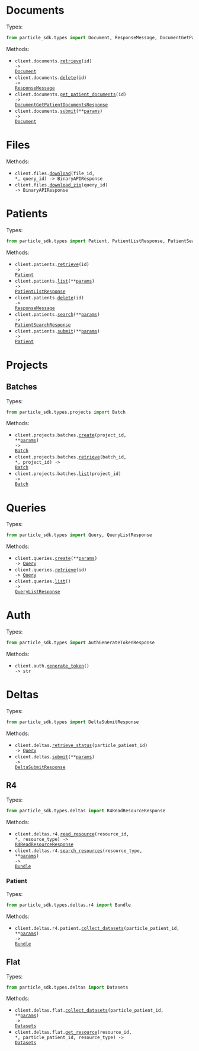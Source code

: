 # Documents

Types:

```python
from particle_sdk.types import Document, ResponseMessage, DocumentGetPatientDocumentsResponse
```

Methods:

- <code title="get /api/v1/documents/{id}">client.documents.<a href="./src/particle_sdk/resources/documents.py">retrieve</a>(id) -> <a href="./src/particle_sdk/types/document.py">Document</a></code>
- <code title="delete /api/v1/documents/{id}">client.documents.<a href="./src/particle_sdk/resources/documents.py">delete</a>(id) -> <a href="./src/particle_sdk/types/response_message.py">ResponseMessage</a></code>
- <code title="get /api/v1/documents/patient/{id}">client.documents.<a href="./src/particle_sdk/resources/documents.py">get_patient_documents</a>(id) -> <a href="./src/particle_sdk/types/document_get_patient_documents_response.py">DocumentGetPatientDocumentsResponse</a></code>
- <code title="post /api/v1/documents">client.documents.<a href="./src/particle_sdk/resources/documents.py">submit</a>(\*\*<a href="src/particle_sdk/types/document_submit_params.py">params</a>) -> <a href="./src/particle_sdk/types/document.py">Document</a></code>

# Files

Methods:

- <code title="get /api/v1/files/{query_id}/{file_id}">client.files.<a href="./src/particle_sdk/resources/files.py">download</a>(file_id, \*, query_id) -> BinaryAPIResponse</code>
- <code title="get /api/v1/files/{query_id}/zip">client.files.<a href="./src/particle_sdk/resources/files.py">download_zip</a>(query_id) -> BinaryAPIResponse</code>

# Patients

Types:

```python
from particle_sdk.types import Patient, PatientListResponse, PatientSearchResponse
```

Methods:

- <code title="get /api/v1/patients/{id}">client.patients.<a href="./src/particle_sdk/resources/patients.py">retrieve</a>(id) -> <a href="./src/particle_sdk/types/patient.py">Patient</a></code>
- <code title="get /api/v1/patients">client.patients.<a href="./src/particle_sdk/resources/patients.py">list</a>(\*\*<a href="src/particle_sdk/types/patient_list_params.py">params</a>) -> <a href="./src/particle_sdk/types/patient_list_response.py">PatientListResponse</a></code>
- <code title="delete /api/v1/patients/{id}">client.patients.<a href="./src/particle_sdk/resources/patients.py">delete</a>(id) -> <a href="./src/particle_sdk/types/response_message.py">ResponseMessage</a></code>
- <code title="post /api/v1/patients/search">client.patients.<a href="./src/particle_sdk/resources/patients.py">search</a>(\*\*<a href="src/particle_sdk/types/patient_search_params.py">params</a>) -> <a href="./src/particle_sdk/types/patient_search_response.py">PatientSearchResponse</a></code>
- <code title="post /api/v1/patients">client.patients.<a href="./src/particle_sdk/resources/patients.py">submit</a>(\*\*<a href="src/particle_sdk/types/patient_submit_params.py">params</a>) -> <a href="./src/particle_sdk/types/patient.py">Patient</a></code>

# Projects

## Batches

Types:

```python
from particle_sdk.types.projects import Batch
```

Methods:

- <code title="post /api/v1/projects/{project_id}/batches">client.projects.batches.<a href="./src/particle_sdk/resources/projects/batches.py">create</a>(project_id, \*\*<a href="src/particle_sdk/types/projects/batch_create_params.py">params</a>) -> <a href="./src/particle_sdk/types/projects/batch.py">Batch</a></code>
- <code title="get /api/v1/projects/{project_id}/batches/{batch_id}">client.projects.batches.<a href="./src/particle_sdk/resources/projects/batches.py">retrieve</a>(batch_id, \*, project_id) -> <a href="./src/particle_sdk/types/projects/batch.py">Batch</a></code>
- <code title="get /api/v1/projects/{project_id}/batches">client.projects.batches.<a href="./src/particle_sdk/resources/projects/batches.py">list</a>(project_id) -> <a href="./src/particle_sdk/types/projects/batch.py">Batch</a></code>

# Queries

Types:

```python
from particle_sdk.types import Query, QueryListResponse
```

Methods:

- <code title="post /api/v1/queries">client.queries.<a href="./src/particle_sdk/resources/queries.py">create</a>(\*\*<a href="src/particle_sdk/types/query_create_params.py">params</a>) -> <a href="./src/particle_sdk/types/query.py">Query</a></code>
- <code title="get /api/v1/queries/{id}">client.queries.<a href="./src/particle_sdk/resources/queries.py">retrieve</a>(id) -> <a href="./src/particle_sdk/types/query.py">Query</a></code>
- <code title="get /api/v1/queries/">client.queries.<a href="./src/particle_sdk/resources/queries.py">list</a>() -> <a href="./src/particle_sdk/types/query_list_response.py">QueryListResponse</a></code>

# Auth

Types:

```python
from particle_sdk.types import AuthGenerateTokenResponse
```

Methods:

- <code title="get /auth">client.auth.<a href="./src/particle_sdk/resources/auth.py">generate_token</a>() -> str</code>

# Deltas

Types:

```python
from particle_sdk.types import DeltaSubmitResponse
```

Methods:

- <code title="get /deltas/{particle_patient_id}">client.deltas.<a href="./src/particle_sdk/resources/deltas/deltas.py">retrieve_status</a>(particle_patient_id) -> <a href="./src/particle_sdk/types/query.py">Query</a></code>
- <code title="post /deltas">client.deltas.<a href="./src/particle_sdk/resources/deltas/deltas.py">submit</a>(\*\*<a href="src/particle_sdk/types/delta_submit_params.py">params</a>) -> <a href="./src/particle_sdk/types/delta_submit_response.py">DeltaSubmitResponse</a></code>

## R4

Types:

```python
from particle_sdk.types.deltas import R4ReadResourceResponse
```

Methods:

- <code title="get /deltas/R4/{resource_type}/{resource_id}">client.deltas.r4.<a href="./src/particle_sdk/resources/deltas/r4/r4.py">read_resource</a>(resource_id, \*, resource_type) -> <a href="./src/particle_sdk/types/deltas/r4_read_resource_response.py">R4ReadResourceResponse</a></code>
- <code title="get /deltas/R4/{resource_type}">client.deltas.r4.<a href="./src/particle_sdk/resources/deltas/r4/r4.py">search_resources</a>(resource_type, \*\*<a href="src/particle_sdk/types/deltas/r4_search_resources_params.py">params</a>) -> <a href="./src/particle_sdk/types/deltas/r4/bundle.py">Bundle</a></code>

### Patient

Types:

```python
from particle_sdk.types.deltas.r4 import Bundle
```

Methods:

- <code title="get /deltas/R4/Patient/{particle_patient_id}/everything">client.deltas.r4.patient.<a href="./src/particle_sdk/resources/deltas/r4/patient.py">collect_datasets</a>(particle_patient_id, \*\*<a href="src/particle_sdk/types/deltas/r4/patient_collect_datasets_params.py">params</a>) -> <a href="./src/particle_sdk/types/deltas/r4/bundle.py">Bundle</a></code>

## Flat

Types:

```python
from particle_sdk.types.deltas import Datasets
```

Methods:

- <code title="get /deltas/flat/{particle_patient_id}">client.deltas.flat.<a href="./src/particle_sdk/resources/deltas/flat.py">collect_datasets</a>(particle_patient_id, \*\*<a href="src/particle_sdk/types/deltas/flat_collect_datasets_params.py">params</a>) -> <a href="./src/particle_sdk/types/deltas/datasets.py">Datasets</a></code>
- <code title="get /deltas/flat/{particle_patient_id}/{resource_type}/{resource_id}">client.deltas.flat.<a href="./src/particle_sdk/resources/deltas/flat.py">get_resource</a>(resource_id, \*, particle_patient_id, resource_type) -> <a href="./src/particle_sdk/types/deltas/datasets.py">Datasets</a></code>
